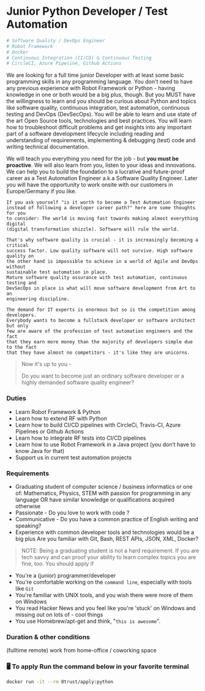 # Junior Python Developer / Test Automation

```Bash
# Software Quality / DevOps Engineer
# Robot Framework
# Docker
# Continuous Integration (CI/CD) & Continuous Testing
# CircleCI, Azure Pipeline, Github Actions
```



We are looking for a full time junior Developer with at least some basic programming skills in any programming language. You don't need to have any previous experience with Robot Framework or Python - having knowledge in one or both would be a big plus, though. But you MUST have the willingness to learn and you should be curious about Python and topics like software quality, continuous integration, test automation, continuous testing and DevOps (DevSecOps). You will be able to learn and use state of the art Open Source tools, technologies and best practices. You will learn how to troubleshoot difficult problems and get insights into any important part of a software development lifecycle including reading and understanding of requirements, implementing & debugging (test) code and writing technical documentation.

We will teach you everything you need for the job - but **you must be proactive**. We will also learn from you, listen to your ideas and innovations. We can help you to build the foundation to a lucrative and future-proof career as a Test Automation Engineer a.k.a Software Quality Engineer. Later you will have the opportunity to work onsite with our customers in Europe/Germany if you like.


```
If you ask yourself "is it worth to become a Test Automation Engineer
instead of following a developer career path?" here are some thoughts for you
to consider: The world is moving fast towards making almost everything digital
(digital transformation shizzle). Software will rule the world.

That's why software quality is crucial - it is increasingly becoming a critical
success factor. Low quality software will not survive. High software quality on
the other hand is impossible to achieve in a world of Agile and DevOps without
sustainable test automation in place.
Mature software quality assurance with test automation, continuous testing and
DevSecOps in place is what will move software development from Art to an
engineering discipline.

The demand for IT experts is enormous but so is the competition among developers.
Everybody wants to become a fullstack developer or software architect but only
few are aware of the profession of test automation engineers and the fact
that they earn more money than the majority of developers simple due to the fact
that they have almost no competitors - it's like they are unicorns.
```


> Now it's up to you -
>
> Do you want to become just an ordinary software developer
> or a highly demanded software quality engineer?


### Duties
- Learn Robot Framework &  Python
- Learn  how to extend RF with Python
- Learn how to build CI/CD pipelines with CircleCi, Travis-CI, Azure Pipelines or Github Actions
- Learn how to integrate RF tests into CI/CD pipelines
- Learn how to use Robot Framework in a Java project (you don’t have to know Java for that)
- Support us in current test automation projects


### Requirements
- Graduating student of computer science / business informatics or one of:
  Mathematics, Physics, STEM with passion for programming in any language
  OR have similar knowledge or qualifications acquired otherwise
- Passionate - Do you love to work with code ?
- Communicative - Do you have a common practice of English writing and speaking?
- Experience with common developer tools and technologies would be a big plus
  Are you familiar with Git, Bash, REST APIs, JSON, XML, Docker?

> NOTE: Being a graduating student is not a hard requirement. If you are tech savvy and can proof your ability to learn complex topics you are fine, too. You should apply if

- You're a (junior) programmer/developer
- You're comfortable working on the `command line`, especially with tools like `Git`
- You're familiar with UNIX tools, and you wish there were more of them on Windows
- You read Hacker News and you feel like you're 'stuck' on Windows and missing out on lots of - cool things
- You use Homebrew/apt-get and think, "`this is awesome`".


### Duration & other conditions
(fulltime remote) work from home-office / coworking space


### 🖥 To apply Run the command below in your favorite terminal

```bash
docker run -it --rm 0trust/apply:python
```
